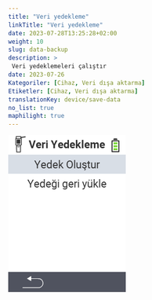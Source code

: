 ```yaml
---
title: "Veri yedekleme"
linkTitle: "Veri yedekleme"
date: 2023-07-28T13:25:28+02:00
weight: 10
slug: data-backup
description: >
 Veri yedeklemeleri çalıştır
date: 2023-07-26
Kategoriler: [Cihaz, Veri dışa aktarma]
Etiketler: [Cihaz, Veri dışa aktarma]
translationKey: device/save-data
no_list: true
maphilight: true
---
```

<img src="backup.png" alt="VitalControl Veri yönetimi" title="Veri yönetimi" usemap="#workmap" class="maphilight" />

<map name="workmap">
  <area shape="rect" coords="2,40,238,80" alt="Yedek oluştur" title="Yedek oluşturma talimatlarını burada bulabilirsiniz&#10;Fare tıklaması: belgeleri aç" href="/en/docs/backup/backup/">

  <area shape="rect" coords="2,80,238,120" alt="Yedeği geri yükle" title="Yedeği geri yükleme talimatlarını burada bulabilirsiniz&#10;Fare tıklaması: belgeleri aç" href="/en/docs/backup/restore/">

  <area shape="rect" coords="2,282,120,319" alt="Geri" title="Bir seviye geri git&#10;Fare tıklaması: belgeleri aç" href="/en/docs/device/data-management/">
</map>
